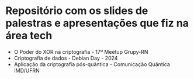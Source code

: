 # Repositório com os slides de palestras e apresentações que fiz na área tech

- O Poder do XOR na criptografia - 17º Meetup Grupy-RN
- Criptografia de dados - Debian Day - 2024
- Aplicação da criptografia pós-quântica - Comunicação Quântica IMD/UFRN

